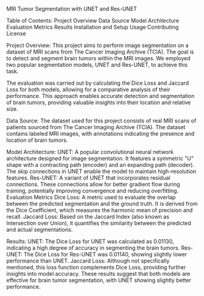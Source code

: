 

MRI Tumor Segmentation with UNET and Res-UNET

Table of Contents:
Project Overview
Data Source
Model Architecture
Evaluation Metrics
Results
Installation and Setup
Usage
Contributing
License

Project Overview:
This project aims to perform image segmentation on a dataset of MRI scans from The Cancer Imaging Archive (TCIA). The goal is to detect and segment brain tumors within the MRI images. We employed two popular segmentation models, UNET and Res-UNET, to achieve this task.

The evaluation was carried out by calculating the Dice Loss and Jaccard Loss for both models, allowing for a comparative analysis of their performance. This approach enables accurate detection and segmentation of brain tumors, providing valuable insights into their location and relative size.

Data Source:
The dataset used for this project consists of real MRI scans of patients sourced from The Cancer Imaging Archive (TCIA). The dataset contains labeled MRI images, with annotations indicating the presence and location of brain tumors.

Model Architecture:
UNET: A popular convolutional neural network architecture designed for image segmentation. It features a symmetric "U" shape with a contracting path (encoder) and an expanding path (decoder). The skip connections in UNET enable the model to maintain high-resolution features.
Res-UNET: A variant of UNET that incorporates residual connections. These connections allow for better gradient flow during training, potentially improving convergence and reducing overfitting.
Evaluation Metrics
Dice Loss: A metric used to evaluate the overlap between the predicted segmentation and the ground truth. It is derived from the Dice Coefficient, which measures the harmonic mean of precision and recall.
Jaccard Loss: Based on the Jaccard Index (also known as Intersection over Union), it quantifies the similarity between the predicted and actual segmentations.

Results:
UNET: The Dice Loss for UNET was calculated as 0.01130, indicating a high degree of accuracy in segmenting the brain tumors.
Res-UNET: The Dice Loss for Res-UNET was 0.01140, showing slightly lower performance than UNET.
Jaccard Loss: Although not specifically mentioned, this loss function complements Dice Loss, providing further insights into model accuracy.
These results suggest that both models are effective for brain tumor segmentation, with UNET showing slightly better performance.

